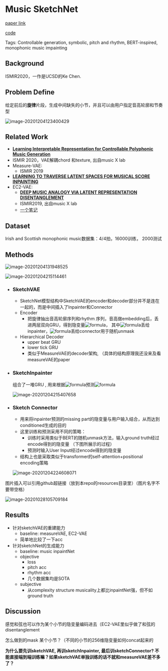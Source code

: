 
# Music SketchNet

[paper link](https://arxiv.org/pdf/2008.01291v1.pdf)

[code](https://github.com/RetroCirce/Music-SketchNet)

Tags: Controllable generation, symbolic, pitch and rhythm, BERT-inspired, monophonic music impainting

## Background

ISMIR2020，一作是UCSD的Ke Chen.

## Problem Define

给定前后的**旋律**片段，生成中间缺失的小节，并且可以由用户指定音高轮廓和节奏型

![image-20201204123400429](https://github.com/CCOM-AI-Music-Lab/MT-paper-notes/blob/main/resources/sketchnet-probdef.png)

## 

## Related Work

- [**Learning Interpretable Representation for Controllable Polyphonic Music Generation**](https://arxiv.org/pdf/2008.07122.pdf)
- ISMIR 2020，VAE解耦chord 和texture, 出自music X lab
- Measure-VAE: 
    - ISMIR 2019
- [**LEARNING TO TRAVERSE LATENT SPACES FOR MUSICAL SCORE INPAINTING**](https://arxiv.org/pdf/1907.01164)
- EC2-VAE:
    - [**DEEP MUSIC ANALOGY VIA LATENT REPRESENTATION DISENTANGLEMENT**](https://arxiv.org/pdf/1906.03626.pdf)
    - ISMIR2019, 出自music X lab
    - [一个笔记](https://ldzhangyx.github.io/2019/07/29/ec2vae/)

## Dataset

Irish and Scottish monophonic music数据集：4/4拍，16000训练， 2000测试

## Methods
![image-20201204131948525](https://github.com/CCOM-AI-Music-Lab/MT-paper-notes/blob/main/resources/sketchnet-model.png)

![image-20201204215114461](https://github.com/CCOM-AI-Music-Lab/MT-paper-notes/blob/main/resources/sketchnet-formular.png)

- ### SketchVAE

    - SketchNet模型结构中SketchVAE的encoder和decoder部分并不是连在一起的，而是中间插入了Inpainter和Connector
    - Encoder
        - 把旋律抽出音高轮廓序列和rhythm 序列，音高做embedding后，丢进两层双向GRU，得到隐变量![formula](https://render.githubusercontent.com/render/math?math=Z_%7Bpitch%7D%2C%20Z_%7Brhythm%7D)， 其中![formula](https://render.githubusercontent.com/render/math?math=Z%5Ep%EF%BC%8CZ%5Ef)丢给inpainter，![formula](https://render.githubusercontent.com/render/math?math=Z%5Em)丢给connector用于随机unmask
    - Hierarchical Decoder
        - upper beat GRU
        - lower tick GRU
        - 类似于MeasureVAE的decoder架构, （具体的结构原理我还没来及看measureVAE的paper

- ### SketchInpainter

    组合了一堆GRU , 用来根据![formula](https://render.githubusercontent.com/render/math?math=Z%5Ep%EF%BC%8CZ%5Ef)预测![formula](https://render.githubusercontent.com/render/math?math=Z%5Em)

    ![image-20201204215407658](https://github.com/CCOM-AI-Music-Lab/MT-paper-notes/blob/main/resources/sketchnet-inpainter.png)

- ### Sketch Connector

    - 用来将inpainter预测的missing part的隐变量与用户输入结合，从而达到conditioned生成的目的
    - 这里训练和预测采用不同的策略：
        - 训练时采用类似于BERT的随机unmask方法，输入ground truth经过encode得到的隐变量 （下图所展示的过程）
        - 预测时输入User Input经过encode得到的隐变量
    - 结构上也是采取类似于transformer的self-attention+positional encoding策略

    ![image-20201204224608071](https://github.com/CCOM-AI-Music-Lab/MT-paper-notes/blob/main/resources/sketchnet-connector.png)



图片插入可以引用github超链接（放到本repo的resources目录里）（图片名字不要带空格）

![image-20201028105709184](https://github.com/CCOM-AI-Music-Lab/MT-paper-notes/blob/main/resources/music_transformer_relative_local_attention.png)



## Results

- 针对sketchVAE的重建能力
    - baseline: measureVAE, EC2-VAE
    - 简单地比较了一下acc
- 针对sketchNet的生成能力
    - baseline: music inpaintNet
    - objective
        - loss
        - pitch acc
        - rhythm acc
        - 几个数据集均是SOTA
    - subjective
        - 从complexity structure musicality上都比inpaintNet强，但不如ground truth

## Discussion

感觉和弦也可以作为某个小节的隐变量编码进去（EC2-VAE里似乎做了和弦的disentanglement

怎么做到的mask 某个小节？（不同的小节的256维隐变量如何concat起来的

**为什么要先训sketchVAE, 再训sketchInpainter, 最后训sketchConnector? 不能直接端到端训练嘛？如果sketchVAE单独训练的话不就和measureVAE差不多了？**